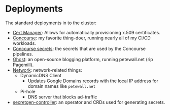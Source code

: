 # Deployments

The standard deployments in to the cluster:

* [Cert Manager](cert-manager): Allows for automatically provisioning x.509 certificates.
* [Concourse](concourse): my favorite thing-doer, running nearly all of my CI/CD workloads.
* [Concourse secrets](concourse-secrets): the secrets that are used by the Concourse pipelines.
* [Ghost](ghost): an open-source blogging platform, running petewall.net (rip Pagemill).
* [Network](network): network-related things:
  * DynamicDNS Client
    * Updates Google Domains records with the local IP address for domain names like `petewall.net`
  * Pi-hole
    * DNS server that blocks ad-traffic
* [secretgen-controller](secretgen-controller): an operator and CRDs used for generating secrets.
